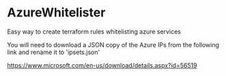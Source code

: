 # AzureWhitelister
Easy way to create terraform rules whitelisting azure services


You will need to download a JSON copy of the Azure IPs from the following link and rename it to 'ipsets.json'

https://www.microsoft.com/en-us/download/details.aspx?id=56519
